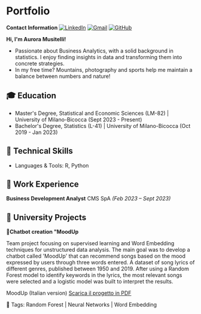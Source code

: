 # Portfolio

**Contact Information**
[![LinkedIn](https://img.shields.io/badge/LinkedIn-blue?logo=linkedin&logoColor=white)](https://www.linkedin.com/in/aurora-musitelli-bb1464195/)
[![Gmail](https://img.shields.io/badge/Gmail-red?logo=gmail&logoColor=white)](mailto:musitelliaurora@gmail.com)
[![GitHub](https://img.shields.io/badge/GitHub-black?logo=github&logoColor=white)](https://github.com/auroraMusitelli)

**Hi, I'm Aurora Musitelli!**
* Passionate about Business Analytics, with a solid background in statistics. I enjoy finding insights in data and transforming them into concrete strategies.
* In my free time? Mountains, photography and sports help me maintain a balance between numbers and nature!

## 🎓 Education
* Master's Degree, Statistical and Economic Sciences (LM-82) | University of Milano-Bicocca (Sept 2023 - Present)
* Bachelor's Degree, Statistics (L-41) | University of Milano-Bicocca (Oct 2019 - Jan 2023)

## 📌 Technical Skills
* Languages & Tools: R, Python

## 📌 Work Experience
**Business Development Analyst** CMS SpA *(Feb 2023 – Sept 2023)*  

## 📌 University Projects

**📄Chatbot creation "MoodUp**

Team project focusing on supervised learning and Word Embedding techniques for unstructured data analysis. The main goal was to develop a chatbot called 'MoodUp' that can recommend songs based on the mood expressed by users through three words entered. A dataset of song lyrics of different genres, published between 1950 and 2019. After using a Random Forest model to identify keywords in the lyrics, the most relevant songs were selected and a logistic model was built to interpret the results.

MoodUp (Italian version) [Scarica il progetto in PDF](https://github.com/auroraMusitelli/Portfolio/blob/main/MoodUp_report.pdf)

📎 Tags: Random Forest | Neural Networks | Word Embedding 
